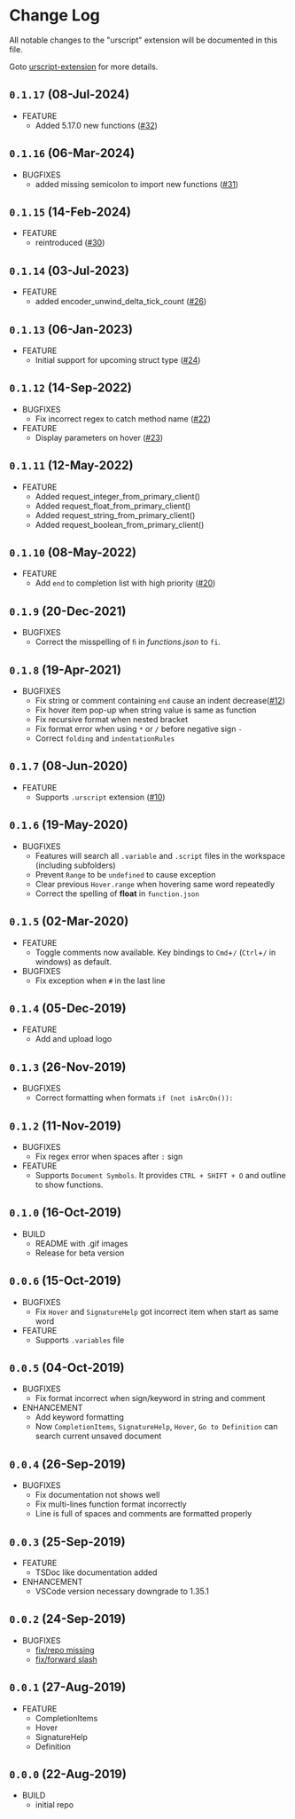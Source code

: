 # Change Log
All notable changes to the "urscript" extension will be documented in this file.

Goto [urscript-extension](https://github.com/ahernguo/urscript-extension) for more details.

## `0.1.17` (08-Jul-2024)
* FEATURE
  * Added 5.17.0 new functions ([#32](https://github.com/ahernguo/urscript-extension/pull/32))

## `0.1.16` (06-Mar-2024)
* BUGFIXES
  * added missing semicolon to import new functions ([#31](https://github.com/ahernguo/urscript-extension/pull/31))

## `0.1.15` (14-Feb-2024)
* FEATURE
  * reintroduced ([#30](https://github.com/ahernguo/urscript-extension/pull/30))

## `0.1.14` (03-Jul-2023)
* FEATURE
  * added encoder_unwind_delta_tick_count ([#26](https://github.com/ahernguo/urscript-extension/pull/26))

## `0.1.13` (06-Jan-2023)
* FEATURE
  * Initial support for upcoming struct type ([#24](https://github.com/ahernguo/urscript-extension/pull/24))

## `0.1.12` (14-Sep-2022)
* BUGFIXES
  * Fix incorrect regex to catch method name ([#22](https://github.com/ahernguo/urscript-extension/issues/22))
* FEATURE
  * Display parameters on hover ([#23](https://github.com/ahernguo/urscript-extension/issues/23))

## `0.1.11` (12-May-2022)
* FEATURE
  * Added request_integer_from_primary_client()
  * Added request_float_from_primary_client()
  * Added request_string_from_primary_client()
  * Added request_boolean_from_primary_client()

## `0.1.10` (08-May-2022)
* FEATURE
  * Add `end` to completion list with high priority ([#20](https://github.com/ahernguo/urscript-extension/issues/20))

## `0.1.9` (20-Dec-2021)
* BUGFIXES
  * Correct the misspelling of `ﬁ` in _functions.json_ to `fi`.

## `0.1.8` (19-Apr-2021)
* BUGFIXES
  * Fix string or comment containing `end` cause an indent decrease([#12](https://github.com/ahernguo/urscript-extension/issues/12))
  * Fix hover item pop-up when string value is same as function
  * Fix recursive format when nested bracket
  * Fix format error when using `*` or `/` before negative sign `-`
  * Correct `folding` and `indentationRules`

## `0.1.7` (08-Jun-2020)
* FEATURE
  * Supports `.urscript` extension ([#10](https://github.com/ahernguo/urscript-extension/pull/10))

## `0.1.6` (19-May-2020)
* BUGFIXES
  * Features will search all `.variable` and `.script` files in the workspace (including subfolders)
  * Prevent `Range` to be `undefined` to cause exception
  * Clear previous `Hover.range` when hovering same word repeatedly
  * Correct the spelling of **float** in `function.json`

## `0.1.5` (02-Mar-2020)
* FEATURE
  * Toggle comments now available. Key bindings to `Cmd`+`/` (`Ctrl`+`/` in windows) as default.
* BUGFIXES
  * Fix exception when `#` in the last line

## `0.1.4` (05-Dec-2019)
* FEATURE
  * Add and upload logo

## `0.1.3` (26-Nov-2019)
* BUGFIXES
  * Correct formatting when formats `if (not isArcOn()):`

## `0.1.2` (11-Nov-2019)
* BUGFIXES
  * Fix regex error when spaces after `:` sign
* FEATURE
  * Supports `Document Symbols`. It provides `CTRL + SHIFT + O` and outline to show functions.

## `0.1.0` (16-Oct-2019)
* BUILD
  * README with .gif images
  * Release for beta version

## `0.0.6` (15-Oct-2019)
* BUGFIXES
  * Fix `Hover` and `SignatureHelp` got incorrect item when start as same word
* FEATURE
  * Supports `.variables` file


## `0.0.5` (04-Oct-2019)
* BUGFIXES
  * Fix format incorrect when sign/keyword in string and comment
* ENHANCEMENT
  * Add keyword formatting
  * Now `CompletionItems`, `SignatureHelp`, `Hover`, `Go to Definition` can search current unsaved document

## `0.0.4` (26-Sep-2019)
* BUGFIXES
  * Fix documentation not shows well
  * Fix multi-lines function format incorrectly
  * Line is full of spaces and comments are formatted properly

## `0.0.3` (25-Sep-2019)
* FEATURE
  * TSDoc like documentation added
* ENHANCEMENT
  * VSCode version necessary downgrade to 1.35.1

## `0.0.2` (24-Sep-2019)
* BUGFIXES
  * [fix/repo missing](https://github.com/ahernguo/urscript-extension/pull/2)
  * [fix/forward slash](https://github.com/ahernguo/urscript-extension/pull/3)

## `0.0.1` (27-Aug-2019)
* FEATURE
  * CompletionItems
  * Hover
  * SignatureHelp
  * Definition

## `0.0.0` (22-Aug-2019)
* BUILD
  * initial repo